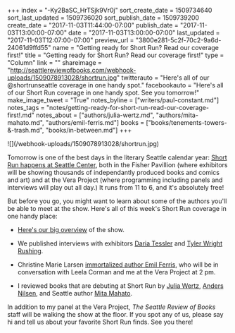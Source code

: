 +++
index = "-Ky2BaSC_HrTSjk9Vr0j"
sort_create_date = 1509734640
sort_last_updated = 1509736020
sort_publish_date = 1509739200
create_date = "2017-11-03T11:44:00-07:00"
publish_date = "2017-11-03T13:00:00-07:00"
date = "2017-11-03T13:00:00-07:00"
last_updated = "2017-11-03T12:07:00-07:00"
preview_url = "3800e281-5c2f-70c2-9a6d-24061d9ffd55"
name = "Getting ready for Short Run? Read our coverage first!"
title = "Getting ready for Short Run? Read our coverage first!"
type = "Column"
link = ""
shareimage = "http://seattlereviewofbooks.com/webhook-uploads/1509078913028/shortrun.jpg"
twitterauto = "Here's all of our @shortrunseattle coverage in one handy spot."
facebookauto = "Here's all of our Short Run coverage in one handy spot. See you tomorrow!"
make_image_tweet = "True"
notes_byline = ["writers/paul-constant.md"]
notes_tags = "notes/getting-ready-for-short-run-read-our-coverage-first!.md"
notes_about = ["authors/julia-wertz.md", "authors/mita-mahato.md", "authors/emil-ferris.md"]
books = ["books/tenements-towers-&-trash.md", "books/in-between.md"]
+++
<p class="image">![](/webhook-uploads/1509078913028/shortrun.jpg)</p>

Tomorrow is one of the best days in the literary Seattle calendar year: [Short Run happens at Seattle Center](http://shortrun.org/), both in the Fisher Pavillion (where exhibitors will be showing thousands of independantly produced books and comics and art) and at the Vera Project (where programming including panels and interviews will play out all day.) It runs from 11 to 6, and it's absolutely free!

But before you go, you might want to learn about some of the authors you'll be able to meet at the show. Here's all of this week's Short Run coverage in one handy place:

* [Here's our big overview](http://www.seattlereviewofbooks.com/notes/2017/10/30/literary-event-of-the-week-short-run/) of the show.

* We published interviews with exhibitors [Daria Tessler](http://www.seattlereviewofbooks.com/notes/2017/11/03/daria-tessler-is-coming-to-short-run-this-saturday/) and [Tyler Wright Rushing](http://www.seattlereviewofbooks.com/notes/2017/11/01/taylor-wright-rushing-is-coming-to-short-run/).

* Christine Marie Larsen [immortalized author Emil Ferris](http://www.seattlereviewofbooks.com/notes/2017/11/02/portrait-gallery-emil-ferris/), who will be in conversation with Leela Corman and me at the Vera Project at 2 pm.

* I reviewed books that are debuting at Short Run by [Julia Wertz](http://www.seattlereviewofbooks.com/reviews/a-city-of-one/), [Anders Nilsen](http://www.seattlereviewofbooks.com/notes/2017/11/02/thursday-comics-hangover-anders-nilsen-is-speaking-in-tongues/), and Seattle author [Mita Mahato](http://www.seattlereviewofbooks.com/reviews/adventures-in-the-third-dimension/).

In addition to my panel at the Vera Project, *The Seattle Review of Books* staff will be walking the show at the floor. If you spot any of us, please say hi and tell us about your favorite Short Run finds. See you there!